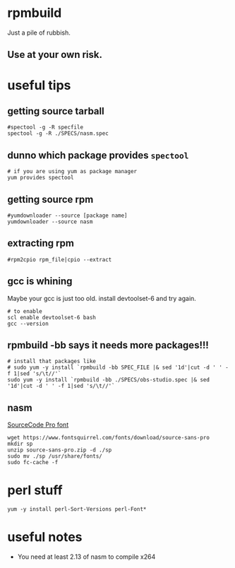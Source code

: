 # rpmbuild

Just a pile of rubbish.

## Use at your own risk.

# useful tips


## getting source tarball

````
#spectool -g -R specfile
spectool -g -R ./SPECS/nasm.spec
````

## dunno which package provides `spectool`

````
# if you are using yum as package manager
yum provides spectool
````

## getting source rpm

````
#yumdownloader --source [package name]
yumdownloader --source nasm
````

## extracting rpm

````
#rpm2cpio rpm_file|cpio --extract

````

## gcc is whining

Maybe your gcc is just too old. install devtoolset-6 and try again.

````
# to enable
scl enable devtoolset-6 bash
gcc --version
````

## rpmbuild -bb says it needs more packages!!!

````
# install that packages like
# sudo yum -y install `rpmbuild -bb SPEC_FILE |& sed '1d'|cut -d ' ' -f 1|sed 's/\t//'`
sudo yum -y install `rpmbuild -bb ./SPECS/obs-studio.spec |& sed '1d'|cut -d ' ' -f 1|sed 's/\t//'`

````

## nasm

[SourceCode Pro font](https://www.fontsquirrel.com/fonts/source-sans-pro)

````
wget https://www.fontsquirrel.com/fonts/download/source-sans-pro
mkdir sp
unzip source-sans-pro.zip -d ./sp
sudo mv ./sp /usr/share/fonts/
sudo fc-cache -f
````

# perl stuff

````
yum -y install perl-Sort-Versions perl-Font*
````

# useful notes

 - You need at least 2.13 of nasm to compile x264

